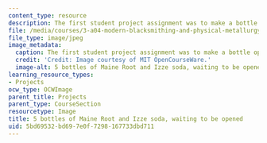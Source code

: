 ```yaml
---
content_type: resource
description: The first student project assignment was to make a bottle opener.
file: /media/courses/3-a04-modern-blacksmithing-and-physical-metallurgy-fall-2008/5bd69532bd697e0f7298167733dbd711_048.jpg
file_type: image/jpeg
image_metadata:
  caption: The first student project assignment was to make a bottle opener.
  credit: 'Credit: Image courtesy of MIT OpenCourseWare.'
  image-alt: 5 bottles of Maine Root and Izze soda, waiting to be opened.
learning_resource_types:
- Projects
ocw_type: OCWImage
parent_title: Projects
parent_type: CourseSection
resourcetype: Image
title: 5 bottles of Maine Root and Izze soda, waiting to be opened
uid: 5bd69532-bd69-7e0f-7298-167733dbd711
---
```

